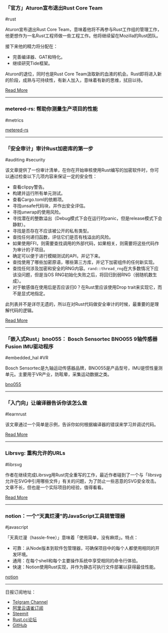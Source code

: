 ### 「官方」Aturon宣布退出Rust Core Team

#rust

Aturon宣布退出Rust Core Team，意味着他将不再参与Rust工作组的管理工作，他更想作为一名Rust工程师做一些工程工作。他将继续留在Mozilla的Rust团队。

接下来他的精力将分配在：

- 完善编译器、GAT和特化。
- 继续研究Tide框架。

Aturon的退位，同时也是Rust Core Team汲取新的血液的机会。Rust即将进入新的阶段，成熟与可持续性，有新人加入，意味着有新的思维，拭目以待。

[Read More](https://internals.rust-lang.org/t/aturon-retires-from-the-core-team-but-not-from-rust/9392/2)

---

### metered-rs: 帮助你测量生产项目的性能

#metrics

[metered-rs](https://github.com/magnet/metered-rs)

---

### 「安全审计」审计Rust加密库的第一步

#auditing #security

该文章提供了一份审计清单，在你在开始审核使用Rust编写的加密软件时，你可以通过检查以下几项内容来保证一定的安全性：

- 查看clippy警告。
- 构建并运行所有单元测试。
- 查看Cargo.toml的依赖项。
- 寻找unsafe代码块，并作出安全评估。
- 寻找unwrap的使用风险。
- 寻找潜在的整数溢出（Debug模式下会在运行时panic，但是release模式下会静默）。
- 寻找是否存在不应该被公开的私有类型。
- 查找任何递归函数，评估它们是否有栈溢出的风险。
- 如果使用FFI，则需要查找调用的外部代码，如果相关，则需要将这些代码作为审计的子项目。
- 确定可以便于进行模糊测试的API，并记下来。
- 查找使用了哪些加密原语，哪些第三方库，并记下加密组件的任何新实现。
- 查找任何涉及加密和安全的RNG内容。`rand::thread_rng`在大多数情况下应该没问题，但是当OS RNG初始化失败之后，将回归到弱RNG（弱随机数生成）。
- 对于敏感值在使用后是否应该归0？在Rust里应该使用Drop trait来实现它，而不是显式地指定。

此列表并不是详尽无遗的，所以在对Rust代码做安全审计的时候，最重要的是理解代码的逻辑。

[Read More](https://research.kudelskisecurity.com/2019/02/07/auditing-rust-crypto-the-first-hours/)

---

### 「嵌入式Rust」bno055： Bosch Sensortec BNO055 9轴传感器Fusion IMU驱动程序

#embedded_hal #VR

Bosch Sensortec是九轴运动传感器品牌，BNO055是产品型号，IMU是惯性量测单元。主要用于VR产业，防眩晕，采集运动数据之类。

[bno055](https://github.com/eupn/bno055)

---

### 「入门向」让编译器告诉你该怎么做

#learnrust

该文章通过一个简单是示例，告诉你如何根据编译器的错误来学习并调试代码。

[Read More](https://dmerej.info/blog/post/letting-the-compiler-tell-you-what-to-do/)

---

### Librsvg: 重构允许的URLs

#librsvg

作者在继续完成Librsvg用Rust完全重写的工作，最近作者碰到了一个与「librsvg允许在SVG中引用哪些文件」有关的问题，为了防止一些恶意的SVG安全攻击。文章不长，但也是一个实际项目的经验，值得看看。

[Read More](https://people.gnome.org/~federico/blog/refactoring-allowed-urls-in-librsvg.html)

---

### notion：一个“天真烂漫”的JavaScript工具链管理器

#javascript

「天真烂漫（hassle-free）」意味着「使用简单，没有麻烦」。特点：

- 可靠：从Node版本到软件包管理器，可确保项目中的每个人都使用相同的开发环境。
- 通用：在每个shell和每个主要操作系统中享受相同的命令行体验。
- 快速：Notion使用Rust实现，并作为静态可执行文件部署以获得最佳性能。

[notion](https://github.com/notion-cli/notion)

---

日报订阅地址：

- [Telgram Channel](https://t.me/rust_daily_news )
- [阿里云语雀订阅](https://www.yuque.com/chaosbot/rustnews)
- [Steemit](https://steemit.com/@blackanger)
- [Rust.cc论坛](https://rust.cc)
- [GitHub](https://github.com/RustStudy/rust_daily_news)